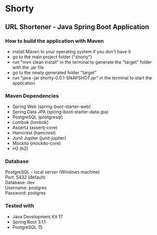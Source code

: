 # Shorty
## URL Shortener - Java Spring Boot Application

### How to build the application with Maven
* install Maven to your operating system if you don't have it
* go to the main project folder ("shorty")
* run "mvn clean install" in the terminal to generate the "target" folder with the .jar file
* go to the newly generated folder "target"
* run "java -jar shorty-0.0.1-SNAPSHOT.jar" in the terminal to start the application

### Maven Dependencies
* Spring Web (spring-boot-starter-web)
* Spring Data JPA (spring-boot-starter-data-jpa)
* PostgreSQL (postgresql)
* Lombok (lombok)
* AssertJ (assertj-core)
* Hamcrest (hamcrest)
* Junit Jupiter (junit-jupiter)
* Mockito (mockito-core)
* H2 (h2)

### Database
PostgreSQL - local server (Windows machine)\
Port: 5432 (default)\
Database: dev\
Username: postgres\
Password: postgres

### Tested with
* Java Development Kit 17
* Spring Boot 3.1.1
* PostgreSQL 15
